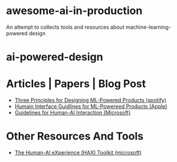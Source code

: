 # awesome-ai-in-production
An attempt to collects tools and resources about machine-learning-powered  design


# ai-powered-design

# Articles | Papers | Blog Post
- [Three Principles for Designing ML-Powered Products (spotify)](https://spotify.design/article/three-principles-for-designing-ml-powered-products)
- [Humain Interface Guidlines for ML-Powereed Products (Apple)](https://developer.apple.com/design/human-interface-guidelines/machine-learning/overview/introduction/)
- [Guidelines for Human-AI Interaction (Microsoft)](https://www.microsoft.com/en-us/research/uploads/prod/2019/01/Guidelines-for-Human-AI-Interaction-camera-ready.pdf)
# Other Resources And Tools
- [The Human-AI eXperience (HAX) Toolkit (microsoft)](https://www.microsoft.com/en-us/haxtoolkit/)

